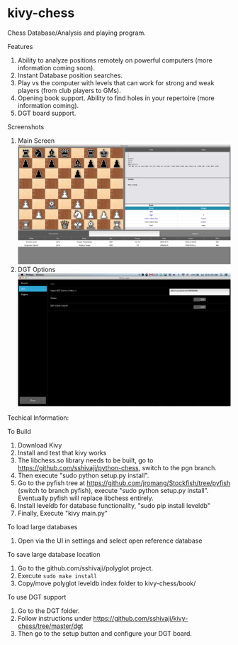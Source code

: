 kivy-chess
==========

Chess Database/Analysis and playing program.

Features
   1. Ability to analyze positions remotely on powerful computers (more information coming soon).
   2. Instant Database position searches.
   3. Play vs the computer with levels that can work for strong and weak players (from club players to GMs).
   4. Opening book support. Ability to find holes in your repertoire (more information coming).
   5. DGT board support.

Screenshots
  1. Main Screen ![Main Screen](/doc/screenshots/kivy-chess-main.jpg "Main Screen")
  1. DGT Options ![DGT](/doc/screenshots/kivy-chess-dgt.png "DGT")

Techical Information:

To Build
   1. Download Kivy
   2. Install and test that kivy works
   3. The libchess.so library needs to be built, go to https://github.com/sshivaji/python-chess, switch to the pgn branch.
   4. Then execute "sudo python setup.py install".
   5. Go to the pyfish tree at https://github.com/jromang/Stockfish/tree/pyfish (switch to branch pyfish), execute "sudo python setup.py install". Eventually pyfish will replace libchess entirely.
   6. Install leveldb for database functionality, "sudo pip install leveldb"
   7. Finally, Execute "kivy main.py"

To load large databases
   
   1. Open via the UI in settings and select open reference database
   
To save large database location

   1. Go to the github.com/sshivaji/polyglot project.
   2. Execute ``sudo make install``
   3. Copy/move polyglot leveldb index folder to kivy-chess/book/
 
To use DGT support
   1. Go to the DGT folder.
   2. Follow instructions under https://github.com/sshivaji/kivy-chess/tree/master/dgt
   3. Then go to the setup button and configure your DGT board.
